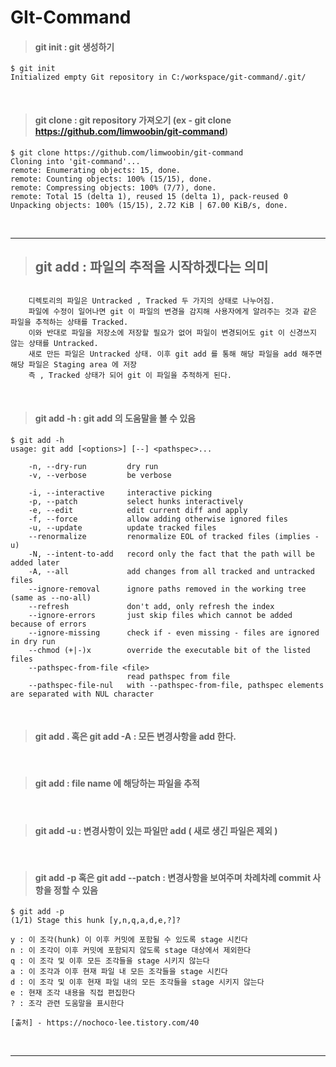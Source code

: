 # GIt-Command 


> #### git init : git 생성하기
```shell script
$ git init
Initialized empty Git repository in C:/workspace/git-command/.git/
```
<br />

> #### git clone <url> : git repository 가져오기 (ex - git clone https://github.com/limwoobin/git-command)
    
```shell script
$ git clone https://github.com/limwoobin/git-command
Cloning into 'git-command'...
remote: Enumerating objects: 15, done.
remote: Counting objects: 100% (15/15), done.
remote: Compressing objects: 100% (7/7), done.
remote: Total 15 (delta 1), reused 15 (delta 1), pack-reused 0
Unpacking objects: 100% (15/15), 2.72 KiB | 67.00 KiB/s, done.
```

<br />
    
<hr/>

> ## git add : 파일의 추적을 시작하겠다는 의미
<pre><code>
    디렉토리의 파일은 Untracked , Tracked 두 가지의 상태로 나누어짐.
    파일에 수정이 일어나면 git 이 파일의 변경을 감지해 사용자에게 알려주는 것과 같은 파일을 추적하는 상태를 Tracked.
    이와 반대로 파일을 저장소에 저장할 필요가 없어 파일이 변경되어도 git 이 신경쓰지 않는 상태를 Untracked.
    새로 만든 파일은 Untracked 상태. 이후 git add 를 통해 해당 파일을 add 해주면 해당 파일은 Staging area 에 저장
    즉 , Tracked 상태가 되어 git 이 파일을 추적하게 된다.
</code></pre>

<br />

> #### git add -h : git add 의 도움말을 볼 수 있음

```shell script
$ git add -h
usage: git add [<options>] [--] <pathspec>...

    -n, --dry-run         dry run
    -v, --verbose         be verbose

    -i, --interactive     interactive picking
    -p, --patch           select hunks interactively
    -e, --edit            edit current diff and apply
    -f, --force           allow adding otherwise ignored files
    -u, --update          update tracked files
    --renormalize         renormalize EOL of tracked files (implies -u)
    -N, --intent-to-add   record only the fact that the path will be added later
    -A, --all             add changes from all tracked and untracked files
    --ignore-removal      ignore paths removed in the working tree (same as --no-all)
    --refresh             don't add, only refresh the index
    --ignore-errors       just skip files which cannot be added because of errors
    --ignore-missing      check if - even missing - files are ignored in dry run
    --chmod (+|-)x        override the executable bit of the listed files
    --pathspec-from-file <file>
                          read pathspec from file
    --pathspec-file-nul   with --pathspec-from-file, pathspec elements are separated with NUL character
```
<br />

> #### git add . 혹은 git add -A : 모든 변경사항을 add 한다.
<br />

> #### git add <file name> : file name 에 해당하는 파일을 추적
<br />
    
> #### git add -u : 변경사항이 있는 파일만 add ( 새로 생긴 파일은 제외 )
<br />

> #### git add -p 혹은 git add --patch : 변경사항을 보여주며 차례차례 commit 사항을 정할 수 있음    
    
```shell script
$ git add -p
(1/1) Stage this hunk [y,n,q,a,d,e,?]?

y : 이 조각(hunk) 이 이후 커밋에 포함될 수 있도록 stage 시킨다
n : 이 조각이 이후 커밋에 포함되지 않도록 stage 대상에서 제외한다
q : 이 조각 및 이후 모든 조각들을 stage 시키지 않는다
a : 이 조각과 이후 현재 파일 내 모든 조각들을 stage 시킨다
d : 이 조각 및 이후 현재 파일 내의 모든 조각들을 stage 시키지 않는다
e : 현재 조각 내용을 직접 편집한다
? : 조각 관련 도움말을 표시한다

[출처] - https://nochoco-lee.tistory.com/40
```
<br />
<hr/>
